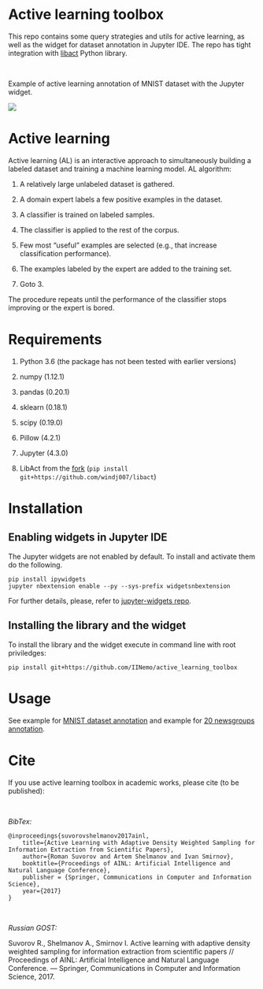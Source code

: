 Active learning toolbox
=======================

This repo contains some query strategies and utils for active learning, as well
as the widget for dataset annotation in Jupyter IDE. The repo has tight
integration with [libact](https://github.com/ntucllab/libact) Python library.

 

Example of active learning annotation of MNIST dataset with the Jupyter widget.

![](https://github.com/IINemo/jupyter_al_annotator/blob/master/docs/al.png?raw=true)

Active learning
===============

Active learning (AL) is an interactive approach to simultaneously building a
labeled dataset and training a machine learning model. AL algorithm:

1.  A relatively large unlabeled dataset is gathered.

2.  A domain expert labels a few positive examples in the dataset.

3.  A classifier is trained on labeled samples.

4.  The classifier is applied to the rest of the corpus.

5.  Few most “useful” examples are selected (e.g., that increase classification
    performance).

6.  The examples labeled by the expert are added to the training set.

7.  Goto 3.

The procedure repeats until the performance of the classifier stops improving or
the expert is bored.

Requirements
============

1.  Python 3.6 (the package has not been tested with earlier versions)

2.  numpy (1.12.1)

3.  pandas (0.20.1)

4.  sklearn (0.18.1)

5.  scipy (0.19.0)

6.  Pillow (4.2.1)

7.  Jupyter (4.3.0)

8.  LibAct from the [fork](https://github.com/windj007/libact) (`pip install
    git+https://github.com/windj007/libact`)

Installation
============

Enabling widgets in Jupyter IDE
-------------------------------

The Jupyter widgets are not enabled by default. To install and activate them do
the following.

~~~~~~~~~~~~~~~~~~~~~~~~~~~~~~~~~~~~~~~~~~~~~~~~~~~~~~~~~~~~~~~~~~~~~~~~~~~~~~~~
pip install ipywidgets
jupyter nbextension enable --py --sys-prefix widgetsnbextension
~~~~~~~~~~~~~~~~~~~~~~~~~~~~~~~~~~~~~~~~~~~~~~~~~~~~~~~~~~~~~~~~~~~~~~~~~~~~~~~~

For further details, please, refer to [jupyter-widgets
repo](https://github.com/jupyter-widgets/ipywidgets).

Installing the library and the widget
-------------------------------------

To install the library and the widget execute in command line with root
priviledges:

~~~~~~~~~~~~~~~~~~~~~~~~~~~~~~~~~~~~~~~~~~~~~~~~~~~~~~~~~~~~~~~~~~~~~~~~~~~~~~~~
pip install git+https://github.com/IINemo/active_learning_toolbox
~~~~~~~~~~~~~~~~~~~~~~~~~~~~~~~~~~~~~~~~~~~~~~~~~~~~~~~~~~~~~~~~~~~~~~~~~~~~~~~~

Usage
=====

See example for [MNIST dataset
annotation](https://github.com/IINemo/active_learning_toolbox/blob/master/examples/MNIST_annotation.ipynb)
and example for [20 newsgroups
annotation](https://github.com/IINemo/active_learning_toolbox/blob/master/examples/20newsgroups.ipynb).

Cite
====

If you use active learning toolbox in academic works, please cite (to be
published):

 

*BibTex:*

~~~~~~~~~~~~~~~~~~~~~~~~~~~~~~~~~~~~~~~~~~~~~~~~~~~~~~~~~~~~~~~~~~~~~~~~~~~~~~~~
@inproceedings{suvorovshelmanov2017ainl,
    title={Active Learning with Adaptive Density Weighted Sampling for Information Extraction from Scientific Papers},
    author={Roman Suvorov and Artem Shelmanov and Ivan Smirnov},
    booktitle={Proceedings of AINL: Artificial Intelligence and Natural Language Conference},
    publisher = {Springer, Communications in Computer and Information Science},
    year={2017}
}
~~~~~~~~~~~~~~~~~~~~~~~~~~~~~~~~~~~~~~~~~~~~~~~~~~~~~~~~~~~~~~~~~~~~~~~~~~~~~~~~
 

*Russian GOST:*

Suvorov R., Shelmanov A., Smirnov I. Active learning with adaptive density
weighted sampling for information extraction from scientific papers //
Proceedings of AINL: Artificial Intelligence and Natural Language Conference. —
Springer, Communications in Computer and Information Science, 2017.
